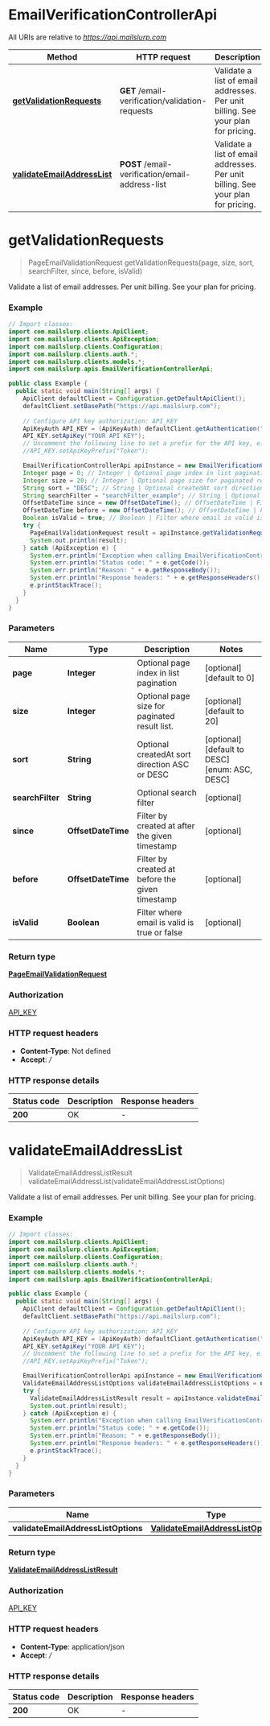 # EmailVerificationControllerApi

All URIs are relative to *https://api.mailslurp.com*

Method | HTTP request | Description
------------- | ------------- | -------------
[**getValidationRequests**](EmailVerificationControllerApi#getValidationRequests) | **GET** /email-verification/validation-requests | Validate a list of email addresses. Per unit billing. See your plan for pricing.
[**validateEmailAddressList**](EmailVerificationControllerApi#validateEmailAddressList) | **POST** /email-verification/email-address-list | Validate a list of email addresses. Per unit billing. See your plan for pricing.


<a name="getValidationRequests"></a>
# **getValidationRequests**
> PageEmailValidationRequest getValidationRequests(page, size, sort, searchFilter, since, before, isValid)

Validate a list of email addresses. Per unit billing. See your plan for pricing.

### Example
```java
// Import classes:
import com.mailslurp.clients.ApiClient;
import com.mailslurp.clients.ApiException;
import com.mailslurp.clients.Configuration;
import com.mailslurp.clients.auth.*;
import com.mailslurp.clients.models.*;
import com.mailslurp.apis.EmailVerificationControllerApi;

public class Example {
  public static void main(String[] args) {
    ApiClient defaultClient = Configuration.getDefaultApiClient();
    defaultClient.setBasePath("https://api.mailslurp.com");
    
    // Configure API key authorization: API_KEY
    ApiKeyAuth API_KEY = (ApiKeyAuth) defaultClient.getAuthentication("API_KEY");
    API_KEY.setApiKey("YOUR API KEY");
    // Uncomment the following line to set a prefix for the API key, e.g. "Token" (defaults to null)
    //API_KEY.setApiKeyPrefix("Token");

    EmailVerificationControllerApi apiInstance = new EmailVerificationControllerApi(defaultClient);
    Integer page = 0; // Integer | Optional page index in list pagination
    Integer size = 20; // Integer | Optional page size for paginated result list.
    String sort = "DESC"; // String | Optional createdAt sort direction ASC or DESC
    String searchFilter = "searchFilter_example"; // String | Optional search filter
    OffsetDateTime since = new OffsetDateTime(); // OffsetDateTime | Filter by created at after the given timestamp
    OffsetDateTime before = new OffsetDateTime(); // OffsetDateTime | Filter by created at before the given timestamp
    Boolean isValid = true; // Boolean | Filter where email is valid is true or false
    try {
      PageEmailValidationRequest result = apiInstance.getValidationRequests(page, size, sort, searchFilter, since, before, isValid);
      System.out.println(result);
    } catch (ApiException e) {
      System.err.println("Exception when calling EmailVerificationControllerApi#getValidationRequests");
      System.err.println("Status code: " + e.getCode());
      System.err.println("Reason: " + e.getResponseBody());
      System.err.println("Response headers: " + e.getResponseHeaders());
      e.printStackTrace();
    }
  }
}
```

### Parameters

Name | Type | Description  | Notes
------------- | ------------- | ------------- | -------------
 **page** | **Integer**| Optional page index in list pagination | [optional] [default to 0]
 **size** | **Integer**| Optional page size for paginated result list. | [optional] [default to 20]
 **sort** | **String**| Optional createdAt sort direction ASC or DESC | [optional] [default to DESC] [enum: ASC, DESC]
 **searchFilter** | **String**| Optional search filter | [optional]
 **since** | **OffsetDateTime**| Filter by created at after the given timestamp | [optional]
 **before** | **OffsetDateTime**| Filter by created at before the given timestamp | [optional]
 **isValid** | **Boolean**| Filter where email is valid is true or false | [optional]

### Return type

[**PageEmailValidationRequest**](PageEmailValidationRequest)

### Authorization

[API_KEY](../README#API_KEY)

### HTTP request headers

 - **Content-Type**: Not defined
 - **Accept**: */*

### HTTP response details
| Status code | Description | Response headers |
|-------------|-------------|------------------|
**200** | OK |  -  |

<a name="validateEmailAddressList"></a>
# **validateEmailAddressList**
> ValidateEmailAddressListResult validateEmailAddressList(validateEmailAddressListOptions)

Validate a list of email addresses. Per unit billing. See your plan for pricing.

### Example
```java
// Import classes:
import com.mailslurp.clients.ApiClient;
import com.mailslurp.clients.ApiException;
import com.mailslurp.clients.Configuration;
import com.mailslurp.clients.auth.*;
import com.mailslurp.clients.models.*;
import com.mailslurp.apis.EmailVerificationControllerApi;

public class Example {
  public static void main(String[] args) {
    ApiClient defaultClient = Configuration.getDefaultApiClient();
    defaultClient.setBasePath("https://api.mailslurp.com");
    
    // Configure API key authorization: API_KEY
    ApiKeyAuth API_KEY = (ApiKeyAuth) defaultClient.getAuthentication("API_KEY");
    API_KEY.setApiKey("YOUR API KEY");
    // Uncomment the following line to set a prefix for the API key, e.g. "Token" (defaults to null)
    //API_KEY.setApiKeyPrefix("Token");

    EmailVerificationControllerApi apiInstance = new EmailVerificationControllerApi(defaultClient);
    ValidateEmailAddressListOptions validateEmailAddressListOptions = new ValidateEmailAddressListOptions(); // ValidateEmailAddressListOptions | 
    try {
      ValidateEmailAddressListResult result = apiInstance.validateEmailAddressList(validateEmailAddressListOptions);
      System.out.println(result);
    } catch (ApiException e) {
      System.err.println("Exception when calling EmailVerificationControllerApi#validateEmailAddressList");
      System.err.println("Status code: " + e.getCode());
      System.err.println("Reason: " + e.getResponseBody());
      System.err.println("Response headers: " + e.getResponseHeaders());
      e.printStackTrace();
    }
  }
}
```

### Parameters

Name | Type | Description  | Notes
------------- | ------------- | ------------- | -------------
 **validateEmailAddressListOptions** | [**ValidateEmailAddressListOptions**](ValidateEmailAddressListOptions)|  |

### Return type

[**ValidateEmailAddressListResult**](ValidateEmailAddressListResult)

### Authorization

[API_KEY](../README#API_KEY)

### HTTP request headers

 - **Content-Type**: application/json
 - **Accept**: */*

### HTTP response details
| Status code | Description | Response headers |
|-------------|-------------|------------------|
**200** | OK |  -  |

